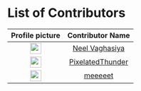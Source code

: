# List of Contributors

|Profile picture|Contributor Name|
|:--:|:--:|
|<img src='https://avatars.githubusercontent.com/u/96440861?v=4' height='25' width='25'/>|<a href='https://github.com/neel-03'>Neel Vaghasiya</a>|
|<img src='https://avatars.githubusercontent.com/u/173437291?v=4' height='25' width='25'/>|<a href='https://github.com/PixelatedThunder'>PixelatedThunder</a>|
|<img src='https://avatars.githubusercontent.com/u/76646671?v=4' height='25' width='25'/>|<a href='https://github.com/meeeeet'>meeeeet</a>|